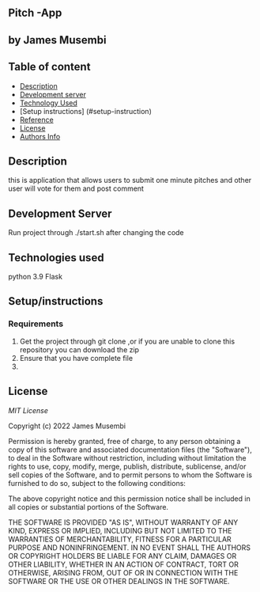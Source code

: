 ## Pitch -App

## by James Musembi

## Table of content
+ [Description](#description)
+ [Development server](#start.sh)
+ [Technology Used](#technology-used)
+ [Setup instructions] (#setup-instruction)
+ [Reference](#reference)
+ [License](#license-Copyright)
+ [Authors Info](#author-Info/contacts)

## Description
 this is application that allows users to submit one minute pitches and other user will vote for them and post comment

## Development Server
  Run project through ./start.sh after changing the code 

## Technologies used 
 python 3.9 
 Flask

## Setup/instructions
### Requirements 
1. Get the project through git clone ,or if you are unable to clone this repository you can download the zip
2. Ensure that you have complete file
3. 


## License
  *MIT License*

Copyright (c) 2022 James Musembi

Permission is hereby granted, free of charge, to any person obtaining a copy
of this software and associated documentation files (the "Software"), to deal
in the Software without restriction, including without limitation the rights
to use, copy, modify, merge, publish, distribute, sublicense, and/or sell
copies of the Software, and to permit persons to whom the Software is
furnished to do so, subject to the following conditions:

The above copyright notice and this permission notice shall be included in all
copies or substantial portions of the Software.

THE SOFTWARE IS PROVIDED "AS IS", WITHOUT WARRANTY OF ANY KIND, EXPRESS OR
IMPLIED, INCLUDING BUT NOT LIMITED TO THE WARRANTIES OF MERCHANTABILITY,
FITNESS FOR A PARTICULAR PURPOSE AND NONINFRINGEMENT. IN NO EVENT SHALL THE
AUTHORS OR COPYRIGHT HOLDERS BE LIABLE FOR ANY CLAIM, DAMAGES OR OTHER
LIABILITY, WHETHER IN AN ACTION OF CONTRACT, TORT OR OTHERWISE, ARISING FROM,
OUT OF OR IN CONNECTION WITH THE SOFTWARE OR THE USE OR OTHER DEALINGS IN THE
SOFTWARE.





